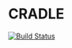 # CRADLE

[![Build Status](https://travis-ci.org/mghro/cradle.svg?branch=3.0.0-preview2)](https://travis-ci.org/mghro/cradle)
